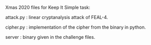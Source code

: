 Xmas 2020 files for Keep It Simple task:

attack.py : linear cryptanalysis attack of FEAL-4.

cipher.py : implementation of the cipher from the binary in python.

server : binary given in the challenge files.
